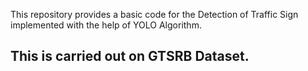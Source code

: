 This repository provides a basic code for the Detection of Traffic Sign implemented with the help of YOLO Algorithm.
## This is carried out on GTSRB Dataset.


